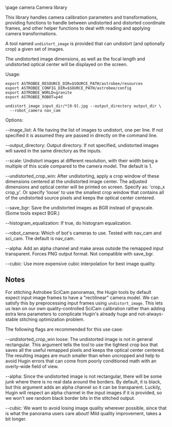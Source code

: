 \page camera Camera library

This library handles camera calibration parameters and
transformations, providing functions to handle between undistorted and
distorted coordinate frames, and other helper functions to deal with
reading and applying camera transformations.

A tool named `undistort_image` is provided that can undistort (and
optionally crop) a given set of images.

The undistorted image dimensions, as well as the focal length and
undistorted optical center will be displayed on the screen.

Usage:

    export ASTROBEE_RESOURCE_DIR=$SOURCE_PATH/astrobee/resources
    export ASTROBEE_CONFIG_DIR=$SOURCE_PATH/astrobee/config
    export ASTROBEE_WORLD=granite
    export ASTROBEE_ROBOT=p4d

    undistort_image input_dir/*[0-9].jpg --output_directory output_dir \
      --robot_camera nav_cam

Options:

  --image_list: A file having the list of images to undistort, one per
    line. If not specified it is assumed they are passed in directly on
    the command line.

  --output_directory: Output directory. If not specified, undistorted
    images will saved in the same directory as the inputs.

  --scale: Undistort images at different resolution, with their width
    being a multiple of this scale compared to the camera model. The
    default is 1.

  --undistorted_crop_win: After undistorting, apply a crop window of
    these dimensions centered at the undistorted image center. The
    adjusted dimensions and optical center will be printed on screen.
    Specify as: 'crop_x crop_y'.  Or specify 'loose' to use the smallest
    crop window that contains all of the undistorted source pixels and
    keeps the optical center centered.

  --save_bgr: Save the undistorted images as BGR instead of
      grayscale. (Some tools expect BGR.)

  --histogram_equalization: If true, do histogram equalization.

  --robot_camera: Which of bot's cameras to use. Tested with nav_cam
    and sci_cam. The default is nav_cam.

  --alpha: Add an alpha channel and make areas outside the remapped
    input transparent. Forces PNG output format. Not compatible with
    save_bgr.

  --cubic: Use more expensive cubic interpolation for best image
    quality.

Notes
-----

For stitching Astrobee SciCam panoramas, the Hugin tools by default
expect input image frames to have a "rectilinear" camera model. We can
satisfy this by preprocessing input frames using `undistort_image`. This
lets us lean on our own quality-controlled SciCam calibration rather
than adding extra lens parameters to complicate Hugin's already huge and
not-always-stable stitching optimization problem.

The following flags are recommended for this use case:

  --undistorted_crop_win loose: The undistorted image is not in general
    rectangular. This argument tells the tool to use the tightest crop
    box that saves all the useful remapped pixels and keeps the optical
    center centered.  The resulting images are much smaller than when
    uncropped and help to avoid Hugin errors that can come from poorly
    conditioned math with an overly-wide field of view.

  --alpha: Since the undistorted image is not rectangular, there will be
    some junk where there is no real data around the borders. By
    default, it is black, but this argument adds an alpha channel so it
    can be transparent. Luckily, Hugin will respect an alpha channel in
    the input images if it is provided, so we won't see random black
    border bits in the stitched output.

  --cubic: We want to avoid losing image quality wherever possible,
    since that is what the panorama users care about! Mild quality
    improvement, takes a bit longer.

